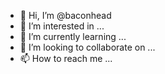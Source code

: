 - 👋 Hi, I’m @baconhead
- 👀 I’m interested in ...
- 🌱 I’m currently learning ...
- 💞️ I’m looking to collaborate on ...
- 📫 How to reach me ...

<!---
baconhead/baconhead is a ✨ special ✨ repository because its `README.md` (this file) appears on your GitHub profile.
You can click the Preview link to take a look at your changes.
--->
